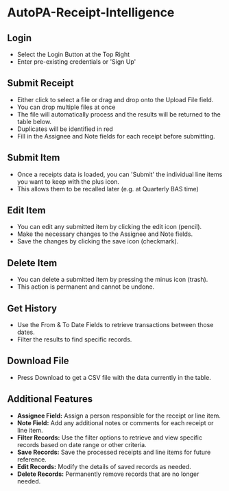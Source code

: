 # AutoPA-Receipt-Intelligence

## Login

- Select the Login Button at the Top Right
- Enter pre-existing credentials or 'Sign Up'

## Submit Receipt

- Either click to select a file or drag and drop onto the Upload File field.
- You can drop multiple files at once
- The file will automatically process and the results will be returned to the table below.
- Duplicates will be identified in red
- Fill in the Assignee and Note fields for each receipt before submitting.

## Submit Item

- Once a receipts data is loaded, you can 'Submit' the individual line items you want to keep with the plus icon.
- This allows them to be recalled later (e.g. at Quarterly BAS time)

## Edit Item

- You can edit any submitted item by clicking the edit icon (pencil).
- Make the necessary changes to the Assignee and Note fields.
- Save the changes by clicking the save icon (checkmark).

## Delete Item

- You can delete a submitted item by pressing the minus icon (trash).
- This action is permanent and cannot be undone.

## Get History

- Use the From & To Date Fields to retrieve transactions between those dates.
- Filter the results to find specific records.

## Download File

- Press Download to get a CSV file with the data currently in the table.

## Additional Features

- **Assignee Field:** Assign a person responsible for the receipt or line item.
- **Note Field:** Add any additional notes or comments for each receipt or line item.
- **Filter Records:** Use the filter options to retrieve and view specific records based on date range or other criteria.
- **Save Records:** Save the processed receipts and line items for future reference.
- **Edit Records:** Modify the details of saved records as needed.
- **Delete Records:** Permanently remove records that are no longer needed.
